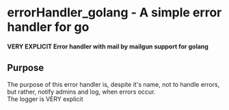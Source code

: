 <h1>errorHandler_golang - A simple error handler for go</h1>
<h4> VERY EXPLICIT Error handler with mail by mailgun support for golang </h4>

<h2> Purpose </h2>
<p> The purpose of this error handler is, despite it's name, not to handle errors, but rather, notify admins and log, when errors occur. <br />
The logger is VERY explicit </p>